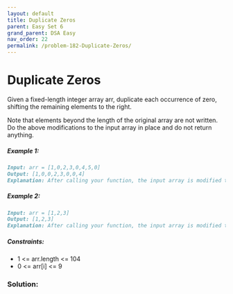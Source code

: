 ```yaml
---
layout: default
title: Duplicate Zeros
parent: Easy Set 6
grand_parent: DSA Easy
nav_order: 22
permalink: /problem-182-Duplicate-Zeros/
---
```

# Duplicate Zeros

Given a fixed-length integer array arr, duplicate each occurrence of zero, shifting the remaining elements to the right.

Note that elements beyond the length of the original array are not written. Do the above modifications to the input array in place and do not return anything.

##### Example 1:
```markdown
Input: arr = [1,0,2,3,0,4,5,0]
Output: [1,0,0,2,3,0,0,4]
Explanation: After calling your function, the input array is modified to: [1,0,0,2,3,0,0,4]
```
##### Example 2:
```markdown
Input: arr = [1,2,3]
Output: [1,2,3]
Explanation: After calling your function, the input array is modified to: [1,2,3]
```
##### Constraints:
* 1 <= arr.length <= 104
* 0 <= arr[i] <= 9

### Solution:
